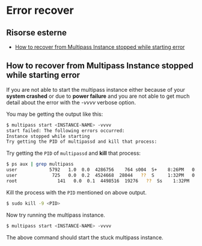 # Error recover


## Risorse esterne

- [How to recover from Multipass Instance stopped while starting error](https://blog.mutantmahe.sh/2021-05-09-how-to-recover-from-multipass-instance-stopped-while-starting-error/)



## How to recover from Multipass Instance stopped while starting error

If you are not able to start the multipass instance either because of your **system crashed** or due to **power failure** and you are not able to get much detail about the error with the *-vvvv* verbose option.

You may be getting the output like this:

```bash
$ multipass start <INSTANCE-NAME> -vvvv
start failed: The following errors occurred:
Instance stopped while starting
Try getting the PID of multipassd and kill that process:
```

Try getting the `PID` of `multipassd` and **kill** that process:

```bash
$ ps aux | grep multipass
user            5792   1.0  0.0  4286756    764 s004  S+    8:26PM   0:00.00 grep multipass
user             725   0.0  0.2  4524668  28044   ??  S     1:32PM   0:01.04 multipass.gui --autostarting
root               141   0.0  0.1  4498516  19276   ??  Ss    1:32PM   0:00.90 /Library/Application Support/com.canonical.multipass/bin/multipassd --verbosity debug
```

Kill the process with the `PID` mentioned on above output.

```bash
$ sudo kill -9 <PID>
```

Now try running the multipass instance.

```bash
$ multipass start <INSTANCE-NAME> -vvvv
```

The above command should start the stuck multipass instance.